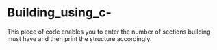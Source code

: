 # Building_using_c-
This piece of code enables you to enter the number of sections building must have and then print the structure accordingly. 
